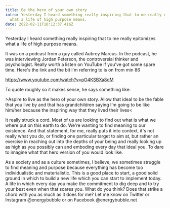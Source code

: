 ```yaml
---
title: Be the hero of your own story
intro: Yesterday I heard something really inspiring that to me really epitomizes
  what a life of high purpose means.
date: 2022-02-11T10:12:37.416Z
---
```

Yesterday I heard something really inspiring that to me really epitomizes what a life of high purpose means. 

It was on a podcast from a guy called Aubrey Marcus. In the podcast, he was interviewing Jordan Peterson, the controversial thinker and psychologist. Really worth a listen on YouTube if you've got some spare time. Here's the link and the bit i'm referring to is on from min 86

https://www.youtube.com/watch?v=pO4KSBXa8dM

To quote roughly so it makes sense, he says something like:

\>Aspire to live as the hero of your own story. Allow that ideal to be the fable that you live by and that has grandchildren saying I’m going to be like him/her because the inspiring way that they lived their lives<             

It really struck a cord. Most of us are looking to find out what is what we where put on this earth to do. We're wanting to find meaning to our existence.  And that statement, for me, really puts it into context, it's not really what you do, or finding one particular target to aim at, but rather an exercise in reaching out into the depths of your being and really looking up as high as you possibly can and emboding every day that ideal you. To dare to imagine what that hero version of you would look like.

As a society and as a culture sometimes, I believe, we sometimes struggle to find meaning and purpose because everything has become too individualistic and materialistic. This is a good place to start,  a good solid ground in which to build a new life which you can start to implement today. A life in which every day you make the commitment to dig deep and to try your best even when that scares you. What do you think? Does that strike a chord with you as much as it does for me? Let me know on Twitter or Instagram @energybubble or on Facebook @energybubble.net
